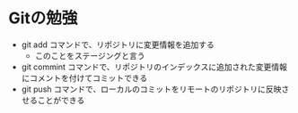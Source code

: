 # Gitの勉強
- git add コマンドで、リポジトリに変更情報を追加する
    - このことをステージングと言う
- git commint コマンドで、リポジトリのインデックスに追加された変更情報にコメントを付けてコミットできる
- git push コマンドで、ローカルのコミットをリモートのリポジトリに反映させることができる
